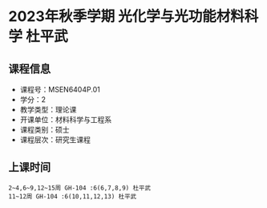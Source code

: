 # 2023年秋季学期 光化学与光功能材料科学 杜平武






## 课程信息

- 课程号：MSEN6404P.01
- 学分：2
- 教学类型：理论课
- 开课单位：材料科学与工程系
- 课程类别：硕士
- 课程层次：研究生课程

## 上课时间

```
2~4,6~9,12~15周 GH-104 :6(6,7,8,9) 杜平武
11~12周 GH-104 :6(10,11,12,13) 杜平武
```

